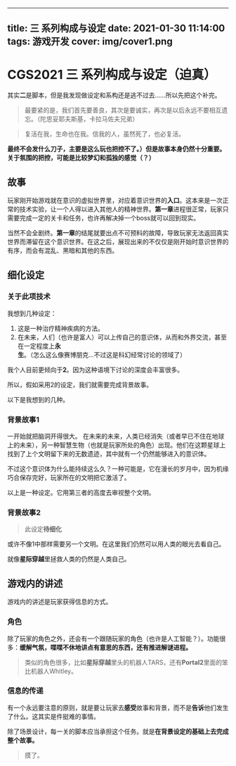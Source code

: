 
---
title: 三 系列构成与设定
date: 2021-01-30 11:14:00
tags: 游戏开发
cover: img/cover1.png
---

# CGS2021 三 系列构成与设定（迫真）

其实**二**是脚本，但是我发现做设定和系构还是逃不过去……所以先把这个补完。

> 最要紧的是，我们首先要善良，其次是要诚实，再次是以后永远不要相互遗忘。（陀思妥耶夫斯基，卡拉马佐夫兄弟）

> 复活在我，生命也在我。信我的人，虽然死了，也必复活。

**最终不会发什么刀子，主要是这么玩也把控不了。）但是故事本身仍然十分重要。关于氛围的把控，可能是比较梦幻和孤独的感觉（？）**

## 故事
玩家刚开始游戏就在意识的虚拟世界里，对应着意识世界的**入口**。这本来是一次正常的技术实验，让一个人得以进入其他人的精神世界。**第一章**进程很正常，玩家只需要完成一定的关卡和任务，也许再解决掉一个boss就可以回到现实。

当然不会全剧终。**第一章**的结尾就要出点不可预料的故障，导致玩家无法返回真实世界而滞留在这个意识世界。在这之后，展现出来的不仅仅是刚开始时意识世界的有序，而会有混乱、黑暗和其他的东西。

## 细化设定
### 关于此项技术
我想到几种设定：
1. 这是一种治疗精神疾病的方法。
2. 在未来，人们（也许是富人）可以上传自己的意识体，从而和外界交流，甚至在一定程度上**永生**。（怎么这么像赛博朋克…不过这是科幻经常讨论的领域了）

我个人目前更倾向于**2**。因为这种语境下讨论的深度会丰富很多。

所以，假如采用2的设定，我们就需要完成背景故事。

以下是我想到的几种。
### 背景故事1
一开始就把脑洞开得很大。
在未来的未来，人类已经消失（或者早已不住在地球上的未来），另一种智慧生物（也就是玩家所处的角色）出现。他们在这颗星球上找到了上个文明留下来的无数遗迹，其中就有一个仍然能够进入的意识体。

不过这个意识体为什么能持续这么久？一种可能是，它在漫长的岁月中，因为机缘巧合保存完好，玩家所在的文明把它激活了。

以上是一种设定。它用第三者的高度去审视整个文明。
### 背景故事2
>此设定**待细化**

或许不像1中那样需要另一个文明。在这里我们仍然可以用人类的眼光去看自己。

就像**星际穿越**里拯救人类的仍然是人类自己。

## 游戏内的讲述
游戏内的讲述是玩家获得信息的方式。

### 角色
除了玩家的角色之外，还会有一个跟随玩家的角色（也许是人工智能？）。功能很多：**缓解气氛，喋喋不休地讲点有意思的东西，还有推进解谜进程。**
>类似的角色很多，比如**星际穿越**里头的机器人TARS，还有**Portal2**里面的笨比机器人Whitley。

### 信息的传递
有一个永远要注意的原则，就是要让玩家去**感受**故事和背景，而不是**告诉**他们发生了什么。这其实是件挺难的事情。

除了场景设计，每一关的脚本应当承担这个任务。就是**在背景设定的基础上去完成整个故事。**

>摸了。